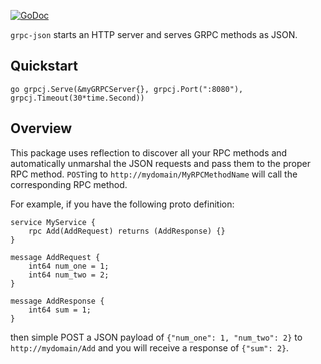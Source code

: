 [![GoDoc](https://godoc.org/github.com/zang-cloud/grpc-json?status.svg)](https://godoc.org/github.com/zang-cloud/grpc-json)

`grpc-json` starts an HTTP server and serves GRPC methods as JSON.

Quickstart
----------
`go grpcj.Serve(&myGRPCServer{}, grpcj.Port(":8080"), grpcj.Timeout(30*time.Second))`

Overview
--------
This package uses reflection to discover all your RPC methods and automatically unmarshal the JSON requests and pass them to the proper RPC method.
`POST`ing to `http://mydomain/MyRPCMethodName` will call the corresponding RPC method.

For example, if you have the following proto definition:
```
service MyService {
    rpc Add(AddRequest) returns (AddResponse) {}
}

message AddRequest {
    int64 num_one = 1;
    int64 num_two = 2;
}

message AddResponse {
    int64 sum = 1;
}
```
then simple POST a JSON payload of `{"num_one": 1, "num_two": 2}` to `http://mydomain/Add` and you will receive a response of `{"sum": 2}`.
